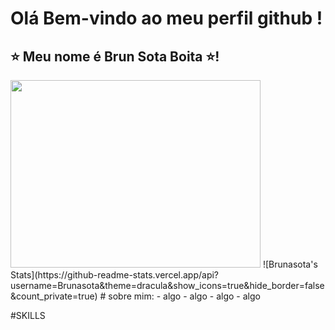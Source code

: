 #  Olá Bem-vindo ao meu perfil github !
## ⭐ Meu nome é Brun Sota Boita ⭐!
<img src="" width="400" height="300" />
![Brunasota's Stats](https://github-readme-stats.vercel.app/api?username=Brunasota&theme=dracula&show_icons=true&hide_border=false&count_private=true)
# sobre mim:
- algo
- algo
- algo
- algo

  #SKILLS
  
  
